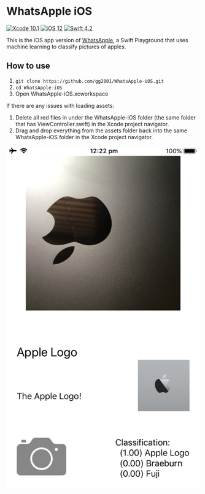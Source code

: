 # WhatsApple iOS

[![Xcode 10.1](https://img.shields.io/badge/Xcode-10.1-brightgreen.svg)](https://developer.apple.com/documentation/xcode_release_notes/xcode_10_1_release_notes) [![iOS 12](https://img.shields.io/badge/iOS-12-brightgreen.svg)](https://www.apple.com/ios/ios-12/) [![Swift 4.2](https://img.shields.io/badge/Swift-4.2-brightgreen.svg)](https://swift.org/blog/swift-4-2-released/)

This is the iOS app version of [WhatsApple](https://github.com/gg2001/WhatsApple), a Swift Playground that uses machine learning to classify pictures of apples.

## How to use

1. `git clone https://github.com/gg2001/WhatsApple-iOS.git`
2. `cd WhatsApple-iOS`
3. Open WhatsApple-iOS.xcworkspace

If there are any issues with loading assets:

1. Delete all red files in under the WhatsApple-iOS folder (the same folder that has ViewController.swift) in the Xcode project navigator.
2. Drag and drop everything from the assets folder back into the same WhatsApple-iOS folder in the Xcode project navigator.

![UI](screenshots/UI.PNG)
